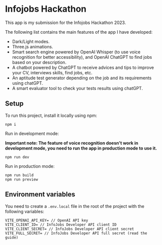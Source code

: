 # Infojobs Hackathon

This app is my submission for the Infojobs Hackathon 2023.

The following list contains the main features of the app I have developed:

- Dark/Light modes.
- Three.js animations.
- Smart search engine powered by OpenAI Whisper (to use voice recognition for better accessibility), and OpenAI ChatGPT to find jobs based on your description.
- A chatbot powered by ChatGPT to receive advices and tips to improve your CV, interviews skills, find jobs, etc.
- An aptitude test generator depending on the job and its requirements using chatGPT.
- A smart evaluator tool to check your tests results using chatGPT.

## Setup

To run this project, install it locally using npm:

```
npm i
```

Run in development mode:


__Important note: The feature of voice recognition doesn't work in development mode, you need to run the app in production mode to use it.__

```
npm run dev
```


Run in production mode:
```
npm run build
npm run preview
```
## Environment variables

You need to create a `.env.local` file in the root of the project with the following variables:

```
VITE_OPENAI_API_KEY= // OpenAI API key
VITE_CLIENT_ID= // InfoJobs Developer API client ID
VITE_CLIENT_SECRET= // InfoJobs Developer API client secret
VITE_FULL_SECRET= // InfoJobs Developer API full secret (read the guide)
```
